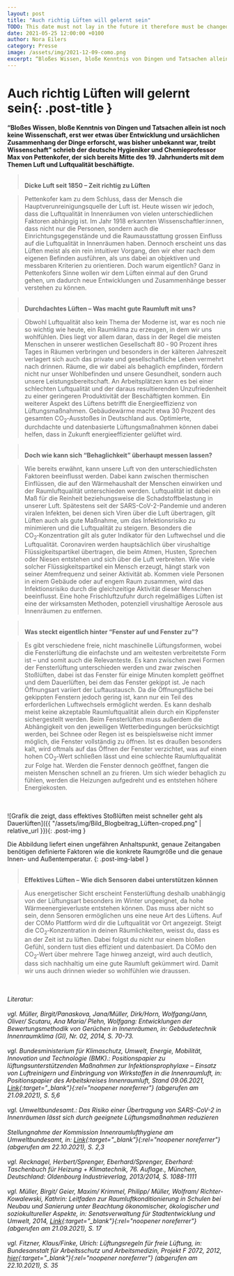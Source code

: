 ```yaml
---
layout: post
title: "Auch richtig Lüften will gelernt sein"
TODO: This date must not lay in the future it therefore must be changed on the day the post is published 2021 -> 2022
date: 2021-05-25 12:00:00 +0100
author: Nora Eilers
category: Presse
image: /assets/img/2021-12-09-como.png
excerpt: “Bloßes Wissen, bloße Kenntnis von Dingen und Tatsachen allein ist noch keine Wissenschaft, erst wer etwas über Entwicklung und ursächlichen Zusammenhang der Dinge erforscht, was bisher unbekannt war, treibt Wissenschaft” schrieb der deutsche Hygieniker und Chemieprofessor Max von Pettenkofer, der sich bereits Mitte des 19. Jahrhunderts mit dem Themen Luft und Luftqualität beschäftigte.
---
```


# **Auch richtig Lüften will gelernt sein**{: .post-title }

**“Bloßes Wissen, bloße Kenntnis von Dingen und Tatsachen allein ist noch keine Wissenschaft, erst wer etwas über Entwicklung und ursächlichen Zusammenhang der Dinge erforscht, was bisher unbekannt war, treibt Wissenschaft” schrieb der deutsche Hygieniker und Chemieprofessor Max von Pettenkofer, der sich bereits Mitte des 19. Jahrhunderts mit dem Themen Luft und Luftqualität beschäftigte.**

> <br/> **Dicke Luft seit 1850 – Zeit richtig zu Lüften**

> Pettenkofer kam zu dem Schluss, dass der Mensch die Hauptverunreinigungsquelle der Luft ist. Heute wissen wir jedoch, dass die Luftqualität in Innenräumen von vielen unterschiedlichen Faktoren abhängig ist. Im Jahr 1918 erkannten Wissenschaftler:innen, dass nicht nur die Personen, sondern auch die Einrichtungsgegenstände und die Raumausstattung grossen Einfluss auf die Luftqualität in Innenräumen haben. Dennoch erscheint uns das Lüften meist als ein rein intuitiver Vorgang, den wir eher nach dem eigenen Befinden ausführen, als uns dabei an objektiven und messbaren Kriterien zu orientieren. Doch warum eigentlich? Ganz in Pettenkofers Sinne wollen wir dem Lüften einmal auf den Grund gehen, um dadurch neue Entwicklungen und Zusammenhänge besser verstehen zu können.

> <br/> **Durchdachtes Lüften – Was macht gute Raumluft mit uns?**

> Obwohl Luftqualität also kein Thema der Moderne ist, war es noch nie so wichtig wie heute, ein Raumklima zu erzeugen, in dem wir uns wohlfühlen. Dies liegt vor allem daran, dass in der Regel die meisten Menschen in unserer westlichen Gesellschaft 80&nbsp;&#8209;&nbsp;90&nbsp;Prozent ihres Tages in Räumen verbringen und besonders in der kälteren Jahreszeit verlagert sich auch das private und gesellschaftliche Leben vermehrt nach drinnen.
> Räume, die wir dabei als behaglich empfinden, fördern nicht nur unser Wohlbefinden und unsere Gesundheit, sondern auch unsere Leistungsbereitschaft. An Arbeitsplätzen kann es bei einer schlechten Luftqualität und der daraus resultierenden Unzufriedenheit zu einer geringeren Produktivität der Beschäftigten kommen. Ein weiterer Aspekt des Lüftens betrifft die Energieeffizienz von Lüftungsmaßnahmen. Gebäudewärme macht etwa 30&nbsp;Prozent des gesamten CO<sub>2</sub>&#8209;Ausstoßes in Deutschland aus. Optimierte, durchdachte und datenbasierte Lüftungsmaßnahmen können dabei helfen, dass in Zukunft energieeffizienter gelüftet wird.

> <br/> **Doch wie kann sich “Behaglichkeit” überhaupt messen lassen?**

> Wie bereits erwähnt, kann unsere Luft von den unterschiedlichsten Faktoren beeinflusst werden. Dabei kann zwischen thermischen Einflüssen, die auf den Wärmehaushalt der Menschen einwirken und der Raumluftqualität unterschieden werden. Luftqualität ist dabei ein Maß für die Reinheit beziehungsweise die Schadstoffbelastung in unserer Luft. Spätestens seit der SARS-CoV-2-Pandemie und anderen viralen Infekten, bei denen sich Viren über die Luft übertragen, gilt Lüften auch als gute Maßnahme, um das Infektionsrisiko zu minimieren und die Luftqualität zu steigern. Besonders die CO<sub>2</sub>&#8209;Konzentration gilt als guter Indikator für den Luftwechsel und die Luftqualität. Coronaviren werden hauptsächlich über virushaltige Flüssigkeitspartikel übertragen, die beim Atmen, Husten, Sprechen oder Niesen entstehen und sich über die Luft verbreiten. Wie viele solcher Flüssigkeitspartikel ein Mensch erzeugt, hängt stark von seiner Atemfrequenz und seiner Aktivität ab. Kommen viele Personen in einem Gebäude oder auf engem Raum zusammen, wird das Infektionsrisiko durch die gleichzeitige Aktivität dieser Menschen beeinflusst. Eine hohe Frischluftzufuhr durch regelmäßiges Lüften ist eine der wirksamsten Methoden, potenziell virushaltige Aerosole aus Innenräumen zu entfernen.

> <br/> **Was steckt eigentlich hinter “Fenster auf und Fenster zu”?**

> Es gibt verschiedene freie, nicht maschinelle Lüftungsformen, wobei die Fensterlüftung die einfachste und am weitesten verbreitetste Form ist – und somit auch die Relevanteste. Es kann zwischen zwei Formen der Fensterlüftung unterschieden werden und zwar zwischen Stoßlüften, dabei ist das Fenster für einige Minuten komplett geöffnet und dem Dauerlüften, bei dem das Fenster gekippt ist. Je nach Öffnungsart variiert der Luftaustausch. Da die Öffnungsfläche bei gekippten Fenstern jedoch gering ist, kann nur ein Teil des erforderlichen Luftwechsels ermöglicht werden. Es kann deshalb meist keine akzeptable Raumluftqualität allein durch ein Kippfenster sichergestellt werden. Beim Fensterlüften muss außerdem die Abhängigkeit von den jeweiligen Wetterbedingungen berücksichtigt werden, bei Schnee oder Regen ist es beispielsweise nicht immer möglich, die Fenster vollständig zu öffnen. Ist es draußen besonders kalt, wird oftmals auf das Öffnen der Fenster verzichtet, was auf einen hohen CO<sub>2</sub>&#8209;Wert schließen lässt und eine schlechte Raumluftqualität zur Folge hat. Werden die Fenster dennoch geöffnet, fangen die meisten Menschen schnell an zu frieren. Um sich wieder behaglich zu fühlen, werden die Heizungen aufgedreht und es entstehen höhere Energiekosten.

<br/><br/>
![Grafik die zeigt, dass effektives Stoßlüften meist schneller geht als Dauerlüften]({{ "/assets/img/Bild_Blogbeitrag_Lüften-croped.png" | relative_url }}){: .post-img }

Die Abbildung liefert einen ungefähren Anhaltspunkt, genaue Zeitangaben benötigen definierte Faktoren wie die konkrete Raumgröße und die genaue Innen- und Außentemperatur.
{: .post-img-label }
<br/>

> <br/> **Effektives Lüften – Wie dich Sensoren dabei unterstützen können**

> Aus energetischer Sicht erscheint Fensterlüftung deshalb unabhängig von der Lüftungsart besonders im Winter ungeeignet, da hohe Wärmeenergieverluste entstehen können. Das muss aber nicht so sein, denn Sensoren ermöglichen uns eine neue Art des Lüftens. Auf der COMo Plattform wird dir die Luftqualität vor Ort angezeigt. Steigt die CO<sub>2</sub>&#8209;Konzentration in deinen Räumlichkeiten, weisst du, dass es an der Zeit ist zu lüften. Dabei folgst du nicht nur einem bloßen Gefühl, sondern tust dies effizient und datenbasiert. Da COMo den CO<sub>2</sub>&#8209;Wert über mehrere Tage hinweg anzeigt, wird auch deutlich, dass sich nachhaltig um eine gute Raumluft gekümmert wird.
> Damit wir uns auch drinnen wieder so wohlfühlen wie draussen.

<br/><br/>
<i>Literatur:<br/><br/>
vgl. Müller, Birgit/Panaskova, Jana/Müller, Dirk/Horn, Wolfgang/Jann, Oliver/ Scutaru, Ana Maria/ Plehn, Wolfgang: Entwicklungen der Bewertungsmethodik von Gerüchen in Innenräumen, in: Gebäudetechnik Innenraumklima (GI), Nr. 02, 2014, S. 70-73.<br/><br/>
vgl. Bundesministerium für Klimaschutz, Umwelt, Energie, Mobilität, Innovation und Technologie (BMK).: Positionspapier zu lüftungsunterstützenden Maßnahmen zur Infektionsprophylaxe – Einsatz von Luftreinigern und Einbringung von Wirkstoffen in die Innenraumluft, in: Positionspapier des Arbeitskreises Innenraumluft, Stand 09.06.2021, [Link](https://www.bmk.gv.at/themen/klima_umwelt/luft/innenraum/arbeitskreis.html#positionspapiere){:target="\_blank"}{:rel="noopener noreferrer"} (abgerufen am 21.09.2021), S. 5,6<br/><br/>
vgl. Umweltbundesamt.: Das Risiko einer Übertragung von SARS-CoV-2 in Innenräumen lässt sich durch geeignete Lüftungsmaßnahmen reduzieren<br/><br/>
Stellungnahme der Kommission Innenraumlufthygiene am Umweltbundesamt, in: [Link](https://clair-berlin.de/downloads/irk-lueften-sars-cov-2.pdf){:target="\_blank"}{:rel="noopener noreferrer"} (abgerufen am 22.10.2021), S. 2,3<br/><br/>
vgl. Recknagel, Herbert/Sprenger, Eberhard/Sprenger, Eberhard: Taschenbuch für Heizung + Klimatechnik, 76. Auflage., München, Deutschland: Oldenbourg Industrieverlag, 2013/2014, S. 1088-1111<br/><br/>
vgl. Müller, Birgit/ Geier, Maxim/ Krimmel, Philipp/ Müller, Wolfram/ Richter-Kowalewski, Kathrin: Leitfaden zur
Raumluftkonditionierung in Schulen bei Neubau und Sanierung unter Beachtung ökonomischer, ökologischer und soziokultureller Aspekte, in: Senatsverwaltung für Stadtentwicklung und Umwelt, 2014, [Link](https://www.stadtentwicklung.berlin.de/bauen/nachhaltiges_bauen/de/technische-gebaeudeausruestung/lueftung_schulen/index.shtml){:target="\_blank"}{:rel="noopener noreferrer"} (abgerufen am 21.09.2021), S. 17<br/><br/>
vgl. Fitzner, Klaus/Finke, Ulrich: Lüftungsregeln für freie Lüftung, in: Bundesanstalt für Arbeitsschutz und Arbeitsmedizin, Projekt F 2072, 2012, [hier](https://www.baua.de/DE/Angebote/Publikationen/Berichte/F2072.pdf?__blob=publicationFile&){:target="\_blank"}{:rel="noopener noreferrer"} (abgerufen am 22.10.2021), S. 35
</i>
